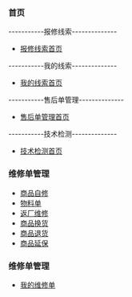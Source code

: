 ### **首页**

-----------报修线索--------------

 - [报修线索首页](clue_index)
 
-----------我的线索--------------
 - [我的线索首页](myclue_index)

-----------售后单管理--------------
 - [售后单管理首页](fxd_index)

-----------技术检测--------------
 - [技术检测首页](check_index)

### **维修单管理**
 - [商品自修](zixiu_index)
 - [物料单](materal_index)
 - [返厂维修](fanchang_index)
 - [商品换货](tuihuo_index)
 - [商品退货](huanhuo_index)
 - [商品延保](yanbao_index)

### **维修单管理**
 - [我的维修单](myfxd_index)